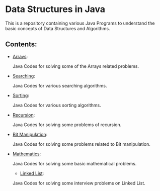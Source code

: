 # Data Structures in Java

This is a repository containing various Java Programs to understand the basic concepts of Data Structures and Algorithms.

## Contents:

* [Arrays](https://github.com/muskanmi/Data-Structures-Java/tree/main/Arrays):

  Java Codes for solving some of the Arrays related problems.

* [Searching](https://github.com/muskanmi/Data-Structures-Java/tree/main/Searching):

  Java Codes for various searching algorithms.

* [Sorting](https://github.com/muskanmi/Data-Structures-Java/tree/main/Sorting):

  Java Codes for various sorting algorithms.

* [Recursion](https://github.com/muskanmi/Data-Structures-Java/tree/main/recursion):

  Java Codes for solving some problems of recursion.

* [Bit Manipulation](https://github.com/muskanmi/Data-Structures-Java/tree/main/Bit_Magic):

  Java Codes for solving some problems related to Bit manipulation.

* [Mathematics](https://github.com/muskanmi/Data-Structures-Java/tree/main/Mathematics):

  Java Codes for solving some basic mathematical problems.

  * [Linked List](https://github.com/muskanmi/Data-Structures-Java/tree/main/LinkedList):

  Java Codes for solving some interview problems on Linked List.
